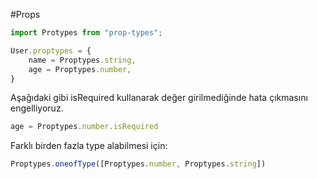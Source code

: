 #Props
```js
import Protypes from "prop-types";

User.proptypes = {
    name = Proptypes.string,
    age = Proptypes.number,
}
```

Aşağıdaki gibi isRequired kullanarak değer girilmediğinde hata çıkmasını engelliyoruz.
```js
age = Proptypes.number.isRequired
```
Farklı birden fazla type alabilmesi için:
```js
Proptypes.oneofType([Proptypes.number, Proptypes.string])
```




